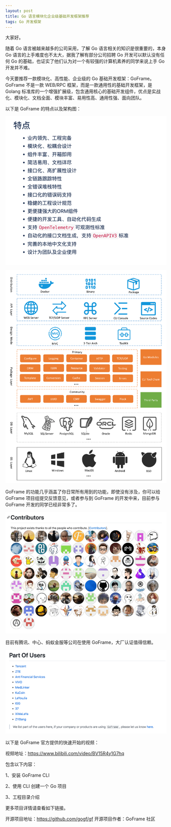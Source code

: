 ```yaml
---
layout: post
title: Go 语言模块化企业级基础开发框架推荐
tags: Go 开发框架
---
```


大家好。

随着 Go 语言被越来越多的公司采用，了解 Go 语言相关的知识是很重要的，本身 Go 语言的上手难度也不太大，据我了解有部分公司招聘 Go 开发可以默认没有任何 Go 的基础，也证实了他们认为对一个有较强的计算机素养的同学来说上手 Go 开发并不难。

今天要推荐一款模块化、高性能、企业级的 Go 基础开发框架：GoFrame。GoFrame 不是一款 WEB/RPC 框架，而是一款通用性的基础开发框架，是 Golang 标准库的一个增强扩展级，包含通用核心的基础开发组件，优点是实战化、模块化、文档全面、模块丰富、易用性高、通用性强、面向团队。

以下是 GoFrame 的特点以及架构图：

![image-20220522232207598](https://raw.githubusercontent.com/ZhuPeng/pic/master/images/compress_image-20220522232207598.png)

![img](https://raw.githubusercontent.com/ZhuPeng/pic/master/images/compress_goframe-architect.png)

GoFrame 的功能几乎涵盖了你日常所有用到的功能，即使没有涉及，你可以给 GoFrame 项目组提交反馈意见，或者参与到 GoFrame 的开发中来，目前参与 GoFrame 开发的同学已经非常多了。

![image-20220522232436009](https://raw.githubusercontent.com/ZhuPeng/pic/master/images/compress_image-20220522232436009.png)

目前有腾讯、中心、蚂蚁金服等公司在使用 GoFrame，大厂认证值得信赖。

![image-20220522232519165](https://raw.githubusercontent.com/ZhuPeng/pic/master/images/compress_image-20220522232519165.png)

以下是 GoFrame 官方提供的快速开始的视频：

视频地址：https://www.bilibili.com/video/BV15R4y1G7hq 

包含以下内容：

1、安装 GoFrame CLI

2、使用 CLI 创建一个 Go 项目

3、工程目录介绍

更多项目详情请查看如下链接。

开源项目地址：https://github.com/gogf/gf
开源项目作者：GoFrame 社区
